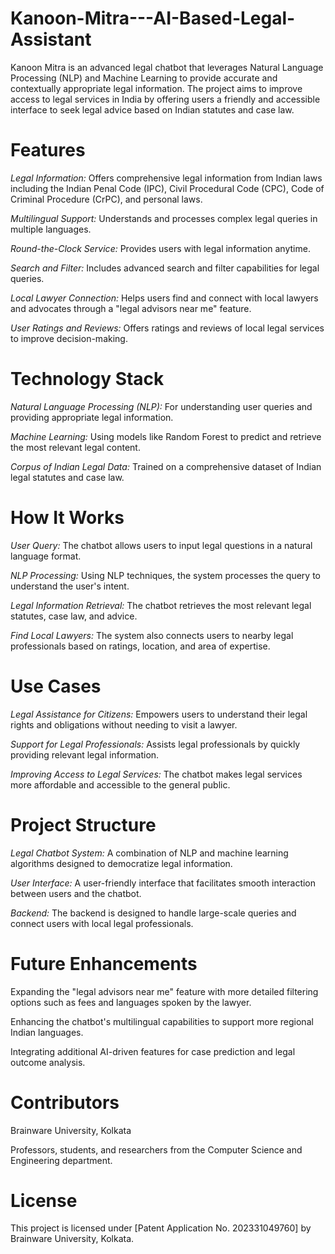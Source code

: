# Kanoon-Mitra---AI-Based-Legal-Assistant
Kanoon Mitra is an advanced legal chatbot that leverages Natural Language Processing (NLP) and Machine Learning to provide accurate and contextually appropriate legal information. The project aims to improve access to legal services in India by offering users a friendly and accessible interface to seek legal advice based on Indian statutes and case law.

# Features
*Legal Information:* Offers comprehensive legal information from Indian laws including the Indian Penal Code (IPC), Civil Procedural Code (CPC), Code of Criminal Procedure (CrPC), and personal laws.

*Multilingual Support:* Understands and processes complex legal queries in multiple languages.

*Round-the-Clock Service:* Provides users with legal information anytime.

*Search and Filter:* Includes advanced search and filter capabilities for legal queries.

*Local Lawyer Connection:* Helps users find and connect with local lawyers and advocates through a "legal advisors near me" feature.

*User Ratings and Reviews:* Offers ratings and reviews of local legal services to improve decision-making.

# Technology Stack
*Natural Language Processing (NLP):* For understanding user queries and providing appropriate legal information.

*Machine Learning:* Using models like Random Forest to predict and retrieve the most relevant legal content.

*Corpus of Indian Legal Data:* Trained on a comprehensive dataset of Indian legal statutes and case law.

# How It Works
*User Query:* The chatbot allows users to input legal questions in a natural language format.

*NLP Processing:* Using NLP techniques, the system processes the query to understand the user's intent.

*Legal Information Retrieval:* The chatbot retrieves the most relevant legal statutes, case law, and advice.

*Find Local Lawyers:* The system also connects users to nearby legal professionals based on ratings, location, and area of expertise.

# Use Cases
*Legal Assistance for Citizens:* Empowers users to understand their legal rights and obligations without needing to visit a lawyer.

*Support for Legal Professionals:* Assists legal professionals by quickly providing relevant legal information.

*Improving Access to Legal Services:* The chatbot makes legal services more affordable and accessible to the general public.

# Project Structure
*Legal Chatbot System:* A combination of NLP and machine learning algorithms designed to democratize legal information.

*User Interface:* A user-friendly interface that facilitates smooth interaction between users and the chatbot.

*Backend:* The backend is designed to handle large-scale queries and connect users with local legal professionals.

# Future Enhancements
Expanding the "legal advisors near me" feature with more detailed filtering options such as fees and languages spoken by the lawyer.

Enhancing the chatbot's multilingual capabilities to support more regional Indian languages.

Integrating additional AI-driven features for case prediction and legal outcome analysis.

# Contributors
Brainware University, Kolkata

Professors, students, and researchers from the Computer Science and Engineering department.

# License
This project is licensed under [Patent Application No. 202331049760] by Brainware University, Kolkata.
